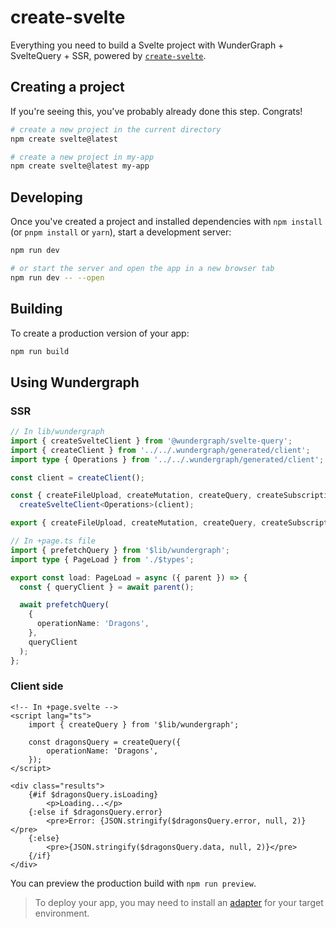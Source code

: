 # create-svelte

Everything you need to build a Svelte project with WunderGraph + SvelteQuery + SSR, powered by [`create-svelte`](https://github.com/sveltejs/kit/tree/master/packages/create-svelte).

## Creating a project

If you're seeing this, you've probably already done this step. Congrats!

```bash
# create a new project in the current directory
npm create svelte@latest

# create a new project in my-app
npm create svelte@latest my-app
```

## Developing

Once you've created a project and installed dependencies with `npm install` (or `pnpm install` or `yarn`), start a development server:

```bash
npm run dev

# or start the server and open the app in a new browser tab
npm run dev -- --open
```

## Building

To create a production version of your app:

```bash
npm run build
```

## Using Wundergraph

### SSR

```ts
// In lib/wundergraph
import { createSvelteClient } from '@wundergraph/svelte-query';
import { createClient } from '../../.wundergraph/generated/client';
import type { Operations } from '../../.wundergraph/generated/client';

const client = createClient();

const { createFileUpload, createMutation, createQuery, createSubscription, getAuth, getUser, queryKey } =
  createSvelteClient<Operations>(client);

export { createFileUpload, createMutation, createQuery, createSubscription, getAuth, getUser, queryKey };
```

```ts
// In +page.ts file
import { prefetchQuery } from '$lib/wundergraph';
import type { PageLoad } from './$types';

export const load: PageLoad = async ({ parent }) => {
  const { queryClient } = await parent();

  await prefetchQuery(
    {
      operationName: 'Dragons',
    },
    queryClient
  );
};
```

### Client side

```svelte
<!-- In +page.svelte -->
<script lang="ts">
	import { createQuery } from '$lib/wundergraph';

	const dragonsQuery = createQuery({
		operationName: 'Dragons',
	});
</script>

<div class="results">
	{#if $dragonsQuery.isLoading}
		<p>Loading...</p>
	{:else if $dragonsQuery.error}
		<pre>Error: {JSON.stringify($dragonsQuery.error, null, 2)}</pre>
	{:else}
		<pre>{JSON.stringify($dragonsQuery.data, null, 2)}</pre>
	{/if}
</div>
```

You can preview the production build with `npm run preview`.

> To deploy your app, you may need to install an [adapter](https://kit.svelte.dev/docs/adapters) for your target environment.
